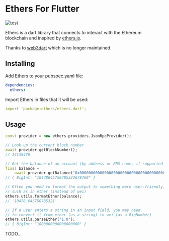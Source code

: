 # Ethers For Flutter

![test](https://github.com/Hanggi/ethers/actions/workflows/test.yml/badge.svg)

Ethers is a dart library that connects to interact with the Ethereum blockchain and inspired by [ethers.js](https://github.com/ethers-io/ethers.js/).

Thanks to [web3dart](https://github.com/simolus3/web3dart) which is no longer maintained.

## Installing

Add Ethers to your pubspec.yaml file:

```yaml
dependencies:
  ethers:
```

Import Ethers in files that it will be used:

```yaml
import 'package:ethers/ethers.dart';
```

## Usage

```dart
const provider = new ethers.providers.JsonRpcProvider();

// Look up the current block number
await provider.getBlockNumber();
// 14135476

// Get the balance of an account (by address or ENS name, if supported by network)
final balance =
    await provider.getBalance("0x0000000000000000000000000000000000000000");
// { BigInt: "10478645750785322678769" }

// Often you need to format the output to something more user-friendly,
// such as in ether (instead of wei)
ethers.utils.formatEther(balance);
// '10478.645750785321'

// If a user enters a string in an input field, you may need
// to convert it from ether (as a string) to wei (as a BigNumber)
ethers.utils.parseEther("1.0");
// { BigInt: "1000000000000000000" }
```

TODO...
